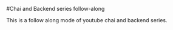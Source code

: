 #Chai and Backend series follow-along

This is a follow along mode of youtube chai and backend series.

